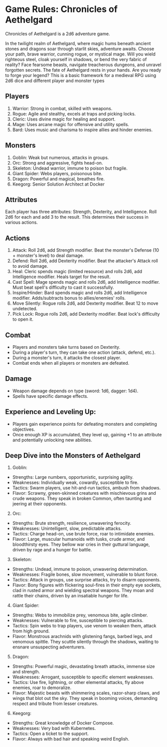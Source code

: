 # Game Rules: Chronicles of Aethelgard

Chronicles of Aethelgard is a 2d6 adventure game.

In the twilight realm of Aethelgard, where magic hums beneath ancient stones and dragons soar through starlit skies, adventure awaits. Choose your path, brave warrior, cunning rogue, or mystical mage. Will you wield righteous steel, cloak yourself in shadows, or bend the very fabric of reality? Face fearsome beasts, navigate treacherous dungeons, and unravel forgotten secrets. The fate of Aethelgard rests in your hands. Are you ready to forge your legend?
This is a basic framework for a medieval RPG using 2d6 dice and different player and monster types

## Players

1. Warrior: Strong in combat, skilled with weapons.
2. Rogue: Agile and stealthy, excels at traps and picking locks.
3. Cleric: Uses divine magic for healing and support.
4. Mage: Uses arcane magic for offensive and utility spells.
5. Bard: Uses music and charisma to inspire allies and hinder enemies.

## Monsters

1. Goblin: Weak but numerous, attacks in groups.
2. Orc: Strong and aggressive, fights head-on.
3. Skeleton: Undead warrior, immune to poison but fragile.
4. Giant Spider: Webs players, poisonous bite.
5. Dragon: Powerful and magical, breathes fire.
6. Keegorg: Senior Solution Architect at Docker


## Attributes

Each player has three attributes: Strength, Dexterity, and Intelligence. Roll 2d6 for each and add 3 to the result. This determines their success in various actions.

## Actions

1. Attack: Roll 2d6, add Strength modifier. Beat the monster's Defense (10 + monster's level) to deal damage.
2. Defend: Roll 2d6, add Dexterity modifier. Beat the attacker's Attack roll to avoid damage.
3. Heal: Cleric spends magic (limited resource) and rolls 2d6, add Intelligence modifier. Heals target for the result.
4. Cast Spell: Mage spends magic and rolls 2d6, add Intelligence modifier. Must beat spell's difficulty to cast it successfully.
5. Inspire/Hinder: Bard spends magic and rolls 2d6, add Intelligence modifier. Adds/subtracts bonus to allies/enemies' rolls.
6. Move Silently: Rogue rolls 2d6, add Dexterity modifier. Beat 12 to move undetected.
7. Pick Lock: Rogue rolls 2d6, add Dexterity modifier. Beat lock's difficulty to open it.

## Combat

- Players and monsters take turns based on Dexterity.
- During a player's turn, they can take one action (attack, defend, etc.).
- During a monster's turn, it attacks the closest player.
- Combat ends when all players or monsters are defeated.

## Damage

- Weapon damage depends on type (sword: 1d6, dagger: 1d4).
- Spells have specific damage effects.

## Experience and Leveling Up:

- Players gain experience points for defeating monsters and completing objectives.
- Once enough XP is accumulated, they level up, gaining +1 to an attribute and potentially unlocking new abilities.

## Deep Dive into the Monsters of Aethelgard

1. Goblin:
- Strengths: Large numbers, opportunistic, surprising agility.
- Weaknesses: Individually weak, cowardly, susceptible to fire.
- Tactics: Swarm players, use hit-and-run tactics, ambush from shadows.
- Flavor: Scrawny, green-skinned creatures with mischievous grins and crude weapons. They speak in broken Common, often taunting and jeering at their opponents.
2. Orc:
- Strengths: Brute strength, resilience, unwavering ferocity.
- Weaknesses: Unintelligent, slow, predictable attacks.
- Tactics: Charge head-on, use brute force, roar to intimidate enemies.
- Flavor: Large, muscular humanoids with tusks, crude armor, and bloodthirsty eyes. They bellow war cries in their guttural language, driven by rage and a hunger for battle.
3. Skeleton:
- Strengths: Undead, immune to poison, unwavering determination.
- Weaknesses: Fragile bones, slow movement, vulnerable to blunt force.
- Tactics: Attack in groups, use surprise attacks, try to disarm opponents.
- Flavor: Bony figures with flickering soul-fires in their empty eye sockets, clad in rusted armor and wielding spectral weapons. They moan and rattle their chains, driven by an insatiable hunger for life.
4. Giant Spider:
- Strengths: Webs to immobilize prey, venomous bite, agile climber.
- Weaknesses: Vulnerable to fire, susceptible to piercing attacks.
- Tactics: Spin webs to trap players, use venom to weaken them, attack from high ground.
- Flavor: Monstrous arachnids with glistening fangs, barbed legs, and venomous spittle. They scuttle silently through the shadows, waiting to ensnare unsuspecting adventurers.
5. Dragon:
- Strengths: Powerful magic, devastating breath attacks, immense size and strength.
- Weaknesses: Arrogant, susceptible to specific element weaknesses.
- Tactics: Use fire, lightning, or other elemental attacks, fly above enemies, roar to demoralize.
- Flavor: Majestic beasts with shimmering scales, razor-sharp claws, and wings that blot out the sky. They speak in booming voices, demanding respect and tribute from lesser creatures.
6. Keegorg:
- Strengths: Great knowledge of Docker Compose.
- Weaknesses: Very bad with Kubernetes.
- Tactics: Open a ticket to the support.
- Flavor: Always with bad hair and speaking weird English.



